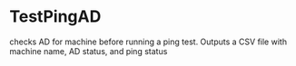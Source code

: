 # TestPingAD
checks AD for machine before running a ping test. Outputs a CSV file with machine name, AD status, and ping status
